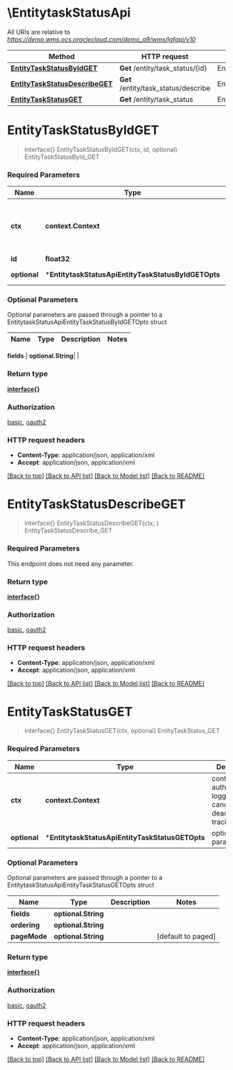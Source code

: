 # \EntitytaskStatusApi

All URIs are relative to *https://demo.wms.ocs.oraclecloud.com/demo_a9/wms/lgfapi/v10*

Method | HTTP request | Description
------------- | ------------- | -------------
[**EntityTaskStatusByIdGET**](EntitytaskStatusApi.md#EntityTaskStatusByIdGET) | **Get** /entity/task_status/{id} | EntityTaskStatusById_GET
[**EntityTaskStatusDescribeGET**](EntitytaskStatusApi.md#EntityTaskStatusDescribeGET) | **Get** /entity/task_status/describe | EntityTaskStatusDescribe_GET
[**EntityTaskStatusGET**](EntitytaskStatusApi.md#EntityTaskStatusGET) | **Get** /entity/task_status | EntityTaskStatus_GET


# **EntityTaskStatusByIdGET**
> interface{} EntityTaskStatusByIdGET(ctx, id, optional)
EntityTaskStatusById_GET



### Required Parameters

Name | Type | Description  | Notes
------------- | ------------- | ------------- | -------------
 **ctx** | **context.Context** | context for authentication, logging, cancellation, deadlines, tracing, etc.
  **id** | **float32**|  | 
 **optional** | ***EntitytaskStatusApiEntityTaskStatusByIdGETOpts** | optional parameters | nil if no parameters

### Optional Parameters
Optional parameters are passed through a pointer to a EntitytaskStatusApiEntityTaskStatusByIdGETOpts struct

Name | Type | Description  | Notes
------------- | ------------- | ------------- | -------------

 **fields** | **optional.String**|  | 

### Return type

[**interface{}**](interface{}.md)

### Authorization

[basic](../README.md#basic), [oauth2](../README.md#oauth2)

### HTTP request headers

 - **Content-Type**: application/json, application/xml
 - **Accept**: application/json, application/xml

[[Back to top]](#) [[Back to API list]](../README.md#documentation-for-api-endpoints) [[Back to Model list]](../README.md#documentation-for-models) [[Back to README]](../README.md)

# **EntityTaskStatusDescribeGET**
> interface{} EntityTaskStatusDescribeGET(ctx, )
EntityTaskStatusDescribe_GET



### Required Parameters
This endpoint does not need any parameter.

### Return type

[**interface{}**](interface{}.md)

### Authorization

[basic](../README.md#basic), [oauth2](../README.md#oauth2)

### HTTP request headers

 - **Content-Type**: application/json, application/xml
 - **Accept**: application/json, application/xml

[[Back to top]](#) [[Back to API list]](../README.md#documentation-for-api-endpoints) [[Back to Model list]](../README.md#documentation-for-models) [[Back to README]](../README.md)

# **EntityTaskStatusGET**
> interface{} EntityTaskStatusGET(ctx, optional)
EntityTaskStatus_GET



### Required Parameters

Name | Type | Description  | Notes
------------- | ------------- | ------------- | -------------
 **ctx** | **context.Context** | context for authentication, logging, cancellation, deadlines, tracing, etc.
 **optional** | ***EntitytaskStatusApiEntityTaskStatusGETOpts** | optional parameters | nil if no parameters

### Optional Parameters
Optional parameters are passed through a pointer to a EntitytaskStatusApiEntityTaskStatusGETOpts struct

Name | Type | Description  | Notes
------------- | ------------- | ------------- | -------------
 **fields** | **optional.String**|  | 
 **ordering** | **optional.String**|  | 
 **pageMode** | **optional.String**|  | [default to paged]

### Return type

[**interface{}**](interface{}.md)

### Authorization

[basic](../README.md#basic), [oauth2](../README.md#oauth2)

### HTTP request headers

 - **Content-Type**: application/json, application/xml
 - **Accept**: application/json, application/xml

[[Back to top]](#) [[Back to API list]](../README.md#documentation-for-api-endpoints) [[Back to Model list]](../README.md#documentation-for-models) [[Back to README]](../README.md)

